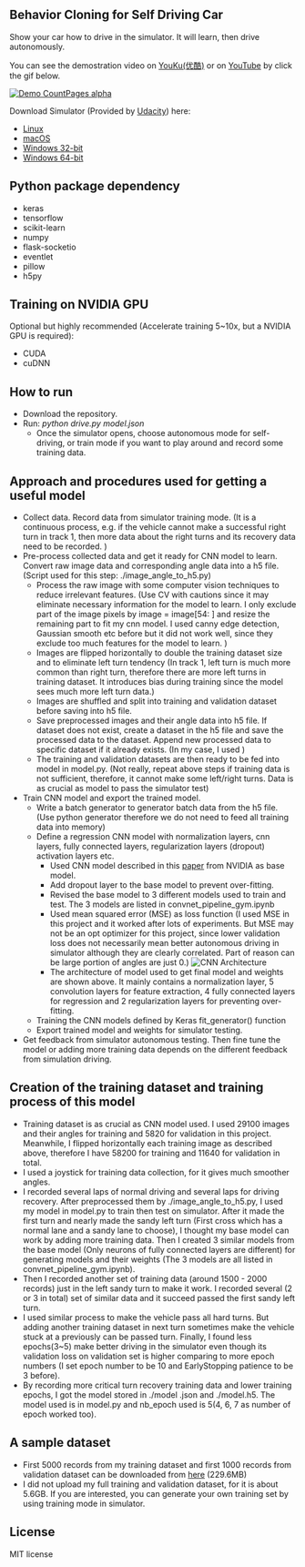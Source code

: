 ## Behavior Cloning for Self Driving Car
Show your car how to drive in the simulator. It will learn, then drive autonomously.

You can see the demostration video on [YouKu(优酷)](http://t.cn/RxGQ04m) or on [YouTube](https://youtu.be/MV6ncz5suBQ) by click the gif below.

[![Demo CountPages alpha](https://j.gifs.com/qj56Zp.gif)](https://youtu.be/MV6ncz5suBQ)

Download Simulator (Provided by [Udacity](https://www.udacity.com/)) here: 
* [Linux](https://d17h27t6h515a5.cloudfront.net/topher/2016/November/5831f0f7_simulator-linux/simulator-linux.zip)
* [macOS](https://d17h27t6h515a5.cloudfront.net/topher/2016/November/5831f290_simulator-macos/simulator-macos.zip)
* [Windows 32-bit](https://d17h27t6h515a5.cloudfront.net/topher/2016/November/5831f4b6_simulator-windows-32/simulator-windows-32.zip)
* [Windows 64-bit](https://d17h27t6h515a5.cloudfront.net/topher/2016/November/5831f3a4_simulator-windows-64/simulator-windows-64.zip)

## Python package dependency
* keras
* tensorflow
* scikit-learn
* numpy
* flask-socketio
* eventlet
* pillow
* h5py

## Training on NVIDIA GPU 
Optional but highly recommended (Accelerate training 5~10x, but a NVIDIA GPU is required):
* CUDA
* cuDNN

## How to run
* Download the repository.
* Run: *python drive.py model.json*
    * Once the simulator opens, choose autonomous mode for self-driving, or train mode if you want to play around and
     record some training data.  


## Approach and procedures used for getting a useful model

* Collect data. Record data from simulator training mode. (It is a continuous process, e.g. if the vehicle cannot make a 
successful right turn in track 1, then more data about the right turns and its recovery data need to be recorded. ) 
* Pre-process collected data and get it ready for CNN model to learn. Convert raw image data and corresponding angle 
data into a h5 file. (Script used for this step: ./image_angle_to_h5.py)
    * Process the raw image with some computer vision techniques to reduce irrelevant features. (Use CV with cautions
     since it may eliminate necessary information for the model to learn. I only exclude part of the image pixels by 
     image = image[54: ] and resize the remaining part to fit my cnn model. I used canny edge detection, Gaussian smooth
     etc before but it did not work well, since they exclude too much features for the model to learn. ) 
    * Images are flipped horizontally to double the training dataset size and to eliminate left turn tendency (In track 
    1, left turn is much more common than right turn, therefore there are more left turns in training dataset. It 
    introduces bias during training since the model sees much more left turn data.)
    * Images are shuffled and split into training and validation dataset before saving into h5 file. 
    * Save preprocessed images and their angle data into h5 file. If dataset does not exist, create a dataset in the 
    h5 file and save the processed data to the dataset. Append new processed data to specific dataset if it already 
    exists. (In my case, I used )
    * The training and validation datasets are then ready to be fed into model in model.py. (Not really, repeat above
     steps if training data is not sufficient, therefore, it cannot make some left/right turns. Data is as crucial as
      model to pass the simulator test)
* Train CNN model and export the trained model. 
    * Write a batch generator to generator batch data from the h5 file. (Use python generator therefore we do not need 
    to feed all training data into memory)
    * Define a regression CNN model with normalization layers, cnn layers, fully connected layers, regularization layers 
    (dropout) activation layers etc.
        * Used CNN model described in this [paper](http://images.nvidia.com/content/tegra/automotive/images/2016/solutions/pdf/end-to-end-dl-using-px.pdf) 
        from NVIDIA as base model. 
        * Add dropout layer to the base model to prevent over-fitting. 
        * Revised the base model to 3 different models used to train and test. The 3 models are listed in 
        convnet_pipeline_gym.ipynb
        * Used mean squared error (MSE) as loss function (I used MSE in this project and it worked after lots of 
        experiments. But MSE may not be an opt optimizer for this project, since lower validation loss does not necessarily 
        mean better autonomous driving in simulator although they are clearly correlated. Part of reason can be large 
        portion of angles are just 0.)
        ![CNN Architecture](./img/cnn_arch.png)
        * The architecture of model used to get final model and weights are shown above. It mainly contains a normalization 
        layer, 5 convolution layers for feature extraction, 4 fully connected layers for regression and 2 regularization 
        layers for preventing over-fitting.  
    * Training the CNN models defined by Keras fit_generator() function 
    * Export trained model and weights for simulator testing.
* Get feedback from simulator autonomous testing. Then fine tune the model or adding more training data depends on the
 different feedback from simulation driving.

## Creation of the training dataset and training process of this model
* Training dataset is as crucial as CNN model used. I used 29100 images and their angles for training and 5820 for 
validation in this project. Meanwhile, I flipped horizontally each training image as described above, therefore I have 
58200 for training and 11640 for validation in total. 
* I used a joystick for training data collection, for it gives much smoother angles.
* I recorded several laps of normal driving and several laps for driving recovery. After preprocessed them by 
./image_angle_to_h5.py, I used my model in model.py to train then test on simulator. After it made the first turn and 
nearly made the sandy left turn (First cross which has a normal lane and a sandy lane to choose), I thought my base 
model 
can work by adding more training data. Then I created 3 similar models from the base model (Only neurons of fully 
connected layers are different) for generating models and their weights (The 3 models are all listed 
in convnet_pipeline_gym.ipynb). 
* Then I recorded another set of training data (around 1500 - 2000 records) just in the left sandy turn to make it 
work. I recorded several (2 or 3 in total) set of similar data and it succeed passed the first sandy left turn. 
* I used similar process to make the vehicle pass all hard turns. But adding another training dataset in next turn 
sometimes make the vehicle stuck at a previously can be passed turn. Finally, I found less epochs(3~5) make 
better driving in the simulator even though its validation loss on validation set is higher comparing to more 
epoch numbers (I set epoch number to be 10 and EarlyStopping patience to be 3 before). 
* By recording more critical turn recovery training data and lower training epochs, I got the model stored in ./model
.json and 
./model.h5. The model used is in model.py and nb_epoch used is 5(4, 6, 7 as number of epoch worked too).  

## A sample dataset
* First 5000 records from my training dataset and first 1000 records from validation dataset can be downloaded from 
[here](https://pan.baidu.com/s/1ge2fF27) (229.6MB)
* I did not upload my full training and validation dataset, for it is about 5.6GB. If you are interested, you can 
generate your own training set by using training mode in simulator.  

## License
MIT license
